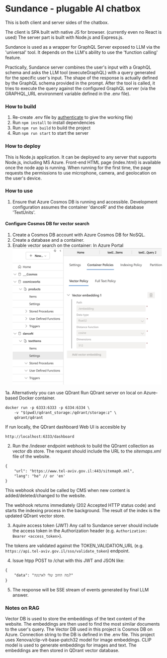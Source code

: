 # Sundance - plugable AI chatbox
This is both client and server sides of the chatbox.

The client is SPA built with native JS for browser. (currently even no React is used)
The server part is built with Node.js and Express.js.

Sundance is used as a wrapper for GraphQL Server exposed to LLM via the 'universal' tool. 
It depends on the LLM's ability to use the 'function calling' feature.

Practically, Sundance server combines the user's input with a GraphQL schema and asks the LLM tool (executeGraphQL) with a query generated for the specific user's input. The shape of the response is actually defined by the GraphQL schema provided in the prompt. After the tool is called, it tries to execute the query against the configured GraphQL server (via the GRAPHQL_URL environment variable defined in the .env file).

### How to build
1. Re-create .env file by [authenticate](https://onedrive.live.com/?id=f7fcac94e18e43af8ed195c15f222c9b&cid=AAB8403F89EC60E6) to give the working file)
2. Run `npm install` to install dependencies
3. Run `npm run build` to build the project
4. Run `npm run start` to start the server 

### How to deploy
This is Node.js application. It can be deployed to any server that supports Node.js, including MS Azure.
Front-end HTML page (index.html) is available once the node app is running.
When running for the first time, the page requests the permissions to use microphone, camera, and geolocation on the user's device. 

### How to use
1. Ensure that Azure Cosmos DB is running and accessible. Development configuration assumes the container 'danceR' and the database 'TextUnits'.
#### Configure Cosmos DB for vector search

1. Create a Cosmos DB account with Azure Cosmos DB for NoSQL.
2. Create a database and a container.
3. Enable vector search on the container: In Azure Portal
![alt text](image.png)


1a. Alternatively you can use QDrant Run QDrant server on local on Azure-based Docker container.
```
docker run -p 6333:6333 -p 6334:6334 \
    -v "$(pwd)/qdrant_storage:/qdrant/storage:z" \
    qdrant/qdrant
```
If run locally, the QDrant dashboard Web UI is accesible by
```
http://localhost:6333/dashboard
```
2. Run the /indexer endpoint webhook to build the QDramt collection as vector db store. The request should include the URL to the *sitemaps.xml* file of the website.
```
{
    "url": "https://www.tel-aviv.gov.il:443/sitemap0.xml",
    "lang": "he" // or 'en'
}
```

This webhook should be called by CMS when new content is added/deleted/changed to the website.

The webhook returns immediately (202 Accepted HTTP status code) and starts the indexing process in the background. The result of the index is the updated QDrant vector store.

3. Aquire access token (JWT) Any call to Sundance server should include the access token in the Authorization header (e.g. `Authorization: Bearer <access_token>`).

The tokens are validated against the TOKEN_VALIDATION_URL (e.g. `https://api.tel-aviv.gov.il/sso/validate_token`) endpoint.

4. Issue htpp POST to /chat with this JWT and JSON like:
```
{
    "data": "מה החוב שלי לארנונה?"
} 
```

5. The response will be SSE stream of events generated by final LLM answer.

### Notes on RAG
Vector DB is used to store the embeddings of the text content of the website. The embeddings are then used to find the most similar documents to the user's query.
The Vector DB used in this project is Cosmos DB on Azure. Connection string to the DB is defined in the .env file.
This project uses Xenova/clip-vit-base-patch32 model for image embeddings. CLIP model is used to generate embeddings for images and text. The embeddings are then stored in QDrant vector database.

